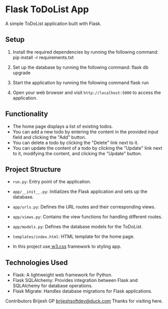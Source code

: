 # Flask ToDoList App

A simple ToDoList application built with Flask.

## Setup

1. Install the required dependencies by running the following command:
 pip install -r requirements.txt

2. Set up the database by running the following command:
 flask db upgrade
 
3. Start the application by running the following command
  flask run
  
4. Open your web browser and visit `http://localhost:5000` to access the application.

## Functionality

- The home page displays a list of existing todos.
- You can add a new todo by entering the content in the provided input field and clicking the "Add" button.
- You can delete a todo by clicking the "Delete" link next to it.
- You can update the content of a todo by clicking the "Update" link next to it, modifying the content, and clicking the "Update" button.

## Project Structure

- `run.py`: Entry point of the application.
- `app/__init__.py`: Initializes the Flask application and sets up the database.
- `app/urls.py`: Defines the URL routes and their corresponding views.
- `app/views.py`: Contains the view functions for handling different routes.
- `app/models.py`: Defines the database models for the ToDoList.
- `templates/index.html`: HTML template for the home page.
 
- In this project use[ w3.css](https://www.w3schools.com/w3css/) framework to styling app.

## Technologies Used

- Flask: A lightweight web framework for Python.
- Flask SQLAlchemy: Provides integration between Flask and SQLAlchemy for database operations.
- Flask Migrate: Handles database migrations for Flask applications.

Contributors
Brijesh GP brijeshsoftdev@duck.com Thanks for visiting here.
